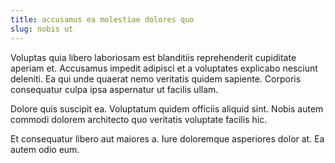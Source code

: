 ```yaml
---
title: accusamus ea molestiae dolores quo
slug: nobis ut
---
```


Voluptas quia libero laboriosam est blanditiis reprehenderit cupiditate aperiam et. Accusamus impedit adipisci et a voluptates explicabo nesciunt deleniti. Ea qui unde quaerat nemo veritatis quidem sapiente. Corporis consequatur culpa ipsa aspernatur ut facilis ullam.

Dolore quis suscipit ea. Voluptatum quidem officiis aliquid sint. Nobis autem commodi dolorem architecto quo veritatis voluptate facilis hic.

Et consequatur libero aut maiores a. Iure doloremque asperiores dolor at. Ea autem odio eum.
